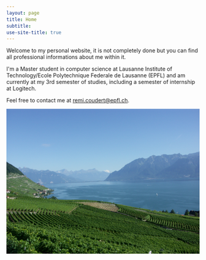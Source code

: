 ```yaml
---
layout: page
title: Home
subtitle:
use-site-title: true
---
```


Welcome to my personal website, it is not completely done but you can find all professional informations about me within it.

I'm a Master student in computer science at Lausanne Institute of Technology/Ecole Polytechnique Federale de Lausanne (EPFL) and am currently at my 3rd semester of studies, including a semester of internship at Logitech.

Feel free to contact me at [remi.coudert@epfl.ch](mailto:remi.coudert@epfl.ch).

![Leman Lake](img/Leman_lake.jpg)


